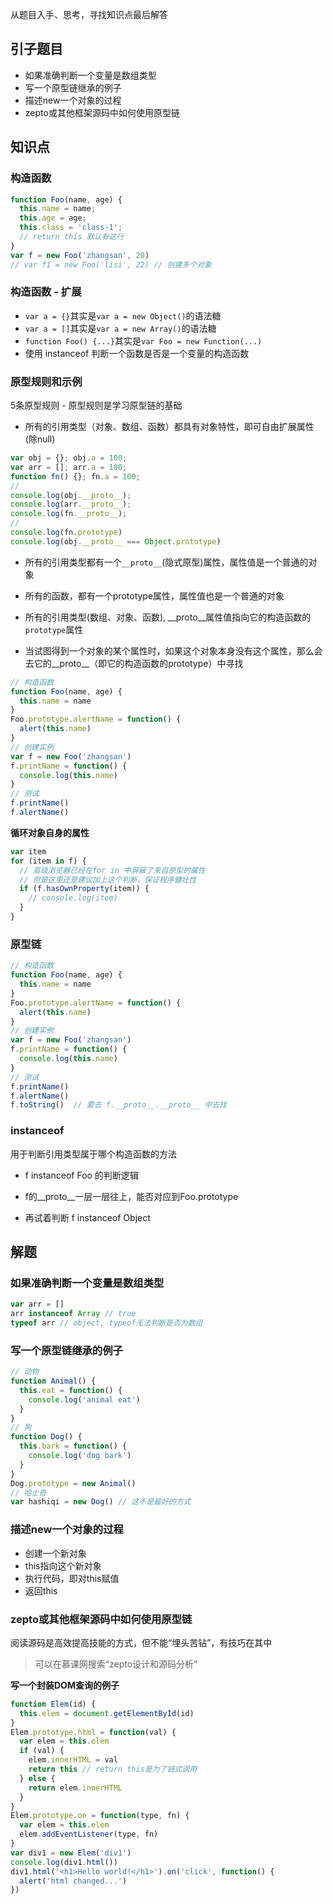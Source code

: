 从题目入手、思考，寻找知识点最后解答

## 引子题目

* 如果准确判断一个变量是数组类型
* 写一个原型链继承的例子
* 描述new一个对象的过程
* zepto或其他框架源码中如何使用原型链

## 知识点

### 构造函数

```js
function Foo(name, age) {
  this.name = name;
  this.age = age;
  this.class = 'class-1';
  // return this 默认有这行
}
var f = new Foo('zhangsan', 20)
// var f1 = new Foo('lisi', 22) // 创建多个对象
```

### 构造函数 - 扩展

* `var a = {}`其实是`var a = new Object()`的语法糖
* `var a = []`其实是`var a = new Array()`的语法糖
* `function Foo() {...}`其实是`var Foo = new Function(...)`
* 使用 instanceof 判断一个函数是否是一个变量的构造函数

### 原型规则和示例

5条原型规则 - 原型规则是学习原型链的基础

* 所有的引用类型（对象、数组、函数）都具有对象特性，即可自由扩展属性(除null)

```js
var obj = {}; obj.a = 100;
var arr = []; arr.a = 100;
function fn() {}; fn.a = 100;
// 
console.log(obj.__proto__);
console.log(arr.__proto__);
console.log(fn.__proto__);
//
console.log(fn.prototype)
console.log(obj.__proto__ === Object.prototype)
```

* 所有的引用类型都有一个`__proto__`(隐式原型)属性，属性值是一个普通的对象

* 所有的函数，都有一个prototype属性，属性值也是一个普通的对象

* 所有的引用类型(数组、对象、函数), __proto__属性值指向它的构造函数的`prototype`属性

* 当试图得到一个对象的某个属性时，如果这个对象本身没有这个属性，那么会去它的__proto__（即它的构造函数的prototype）中寻找

```js
// 构造函数
function Foo(name, age) {
  this.name = name
}
Foo.prototype.alertName = function() {
  alert(this.name)
}
// 创建实例
var f = new Foo('zhangsan')
f.printName = function() {
  console.log(this.name)
}
// 测试
f.printName()
f.alertName()
```

**循环对象自身的属性**

```js
var item
for (item in f) {
  // 高级浏览器已经在for in 中屏蔽了来自原型的属性
  // 但是这里还是建议加上这个判断，保证程序健壮性
  if (f.hasOwnProperty(item)) {
    // console.log(item)
  }
}
```

### 原型链

```js
// 构造函数
function Foo(name, age) {
  this.name = name
}
Foo.prototype.alertName = function() {
  alert(this.name)
}
// 创建实例
var f = new Foo('zhangsan')
f.printName = function() {
  console.log(this.name)
}
// 测试
f.printName()
f.alertName()
f.toString()  // 要去 f.__proto__.__proto__ 中去找
```


### instanceof

用于判断引用类型属于哪个构造函数的方法

* f instanceof Foo 的判断逻辑

* f的__proto__一层一层往上，能否对应到Foo.prototype

* 再试着判断 f instanceof Object

## 解题

### 如果准确判断一个变量是数组类型

```js
var arr = []
arr instanceof Array // true
typeof arr // object, typeof无法判断是否为数组
```

### 写一个原型链继承的例子

```js
// 动物
function Animal() {
  this.eat = function() {
    console.log('animal eat')
  }
}
// 狗
function Dog() {
  this.bark = function() {
    console.log('dog bark')
  }
}
Dog.prototype = new Animal()
// 哈士奇
var hashiqi = new Dog() // 这不是最好的方式
```

### 描述new一个对象的过程

* 创建一个新对象
* this指向这个新对象
* 执行代码，即对this赋值
* 返回this

### zepto或其他框架源码中如何使用原型链

阅读源码是高效提高技能的方式，但不能“埋头苦钻”，有技巧在其中

> 可以在慕课网搜索“zepto设计和源码分析”

**写一个封装DOM查询的例子**

```js
function Elem(id) {
  this.elem = document.getElementById(id)
}
Elem.prototype.html = function(val) {
  var elem = this.elem
  if (val) {
    elem.innerHTML = val
    return this // return this是为了链式调用
  } else {
    return elem.innerHTML
  }
}
Elem.prototype.on = function(type, fn) {
  var elem = this.elem
  elem.addEventListener(type, fn)
}
var div1 = new Elem('div1')
console.log(div1.html())
div1.html('<h1>Hello world!</h1>').on('click', function() {
  alert('html changed...')
})
```